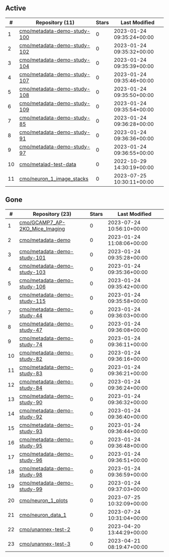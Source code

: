 ## Active
| # | Repository (11) | Stars | Last Modified |
| --- | --- | --- | --- |
| 1 | [cmo/metadata-demo-study-100](https://gin.g-node.org/cmo/metadata-demo-study-100) | 0 | 2023-01-24 09:35:24+00:00 |
| 2 | [cmo/metadata-demo-study-102](https://gin.g-node.org/cmo/metadata-demo-study-102) | 0 | 2023-01-24 09:35:32+00:00 |
| 3 | [cmo/metadata-demo-study-104](https://gin.g-node.org/cmo/metadata-demo-study-104) | 0 | 2023-01-24 09:35:39+00:00 |
| 4 | [cmo/metadata-demo-study-107](https://gin.g-node.org/cmo/metadata-demo-study-107) | 0 | 2023-01-24 09:35:46+00:00 |
| 5 | [cmo/metadata-demo-study-108](https://gin.g-node.org/cmo/metadata-demo-study-108) | 0 | 2023-01-24 09:35:50+00:00 |
| 6 | [cmo/metadata-demo-study-109](https://gin.g-node.org/cmo/metadata-demo-study-109) | 0 | 2023-01-24 09:35:54+00:00 |
| 7 | [cmo/metadata-demo-study-85](https://gin.g-node.org/cmo/metadata-demo-study-85) | 0 | 2023-01-24 09:36:28+00:00 |
| 8 | [cmo/metadata-demo-study-91](https://gin.g-node.org/cmo/metadata-demo-study-91) | 0 | 2023-01-24 09:36:36+00:00 |
| 9 | [cmo/metadata-demo-study-97](https://gin.g-node.org/cmo/metadata-demo-study-97) | 0 | 2023-01-24 09:36:55+00:00 |
| 10 | [cmo/metalad-test-data](https://gin.g-node.org/cmo/metalad-test-data) | 0 | 2022-10-29 14:30:19+00:00 |
| 11 | [cmo/neuron_1_image_stacks](https://gin.g-node.org/cmo/neuron_1_image_stacks) | 0 | 2023-07-25 10:30:11+00:00 |

## Gone
| # | Repository (23) | Stars | Last Modified |
| --- | --- | --- | --- |
| 1 | [cmo/GCAMP7_AP-2KO_Mice_Imaging](https://gin.g-node.org/cmo/GCAMP7_AP-2KO_Mice_Imaging) | 0 | 2023-07-24 10:56:10+00:00 |
| 2 | [cmo/metadata-demo](https://gin.g-node.org/cmo/metadata-demo) | 0 | 2023-01-24 11:08:06+00:00 |
| 3 | [cmo/metadata-demo-study-101](https://gin.g-node.org/cmo/metadata-demo-study-101) | 0 | 2023-01-24 09:35:28+00:00 |
| 4 | [cmo/metadata-demo-study-103](https://gin.g-node.org/cmo/metadata-demo-study-103) | 0 | 2023-01-24 09:35:36+00:00 |
| 5 | [cmo/metadata-demo-study-106](https://gin.g-node.org/cmo/metadata-demo-study-106) | 0 | 2023-01-24 09:35:42+00:00 |
| 6 | [cmo/metadata-demo-study-115](https://gin.g-node.org/cmo/metadata-demo-study-115) | 0 | 2023-01-24 09:35:58+00:00 |
| 7 | [cmo/metadata-demo-study-44](https://gin.g-node.org/cmo/metadata-demo-study-44) | 0 | 2023-01-24 09:36:03+00:00 |
| 8 | [cmo/metadata-demo-study-47](https://gin.g-node.org/cmo/metadata-demo-study-47) | 0 | 2023-01-24 09:36:08+00:00 |
| 9 | [cmo/metadata-demo-study-74](https://gin.g-node.org/cmo/metadata-demo-study-74) | 0 | 2023-01-24 09:36:11+00:00 |
| 10 | [cmo/metadata-demo-study-82](https://gin.g-node.org/cmo/metadata-demo-study-82) | 0 | 2023-01-24 09:36:16+00:00 |
| 11 | [cmo/metadata-demo-study-83](https://gin.g-node.org/cmo/metadata-demo-study-83) | 0 | 2023-01-24 09:36:21+00:00 |
| 12 | [cmo/metadata-demo-study-84](https://gin.g-node.org/cmo/metadata-demo-study-84) | 0 | 2023-01-24 09:36:24+00:00 |
| 13 | [cmo/metadata-demo-study-90](https://gin.g-node.org/cmo/metadata-demo-study-90) | 0 | 2023-01-24 09:36:32+00:00 |
| 14 | [cmo/metadata-demo-study-92](https://gin.g-node.org/cmo/metadata-demo-study-92) | 0 | 2023-01-24 09:36:40+00:00 |
| 15 | [cmo/metadata-demo-study-93](https://gin.g-node.org/cmo/metadata-demo-study-93) | 0 | 2023-01-24 09:36:44+00:00 |
| 16 | [cmo/metadata-demo-study-95](https://gin.g-node.org/cmo/metadata-demo-study-95) | 0 | 2023-01-24 09:36:48+00:00 |
| 17 | [cmo/metadata-demo-study-96](https://gin.g-node.org/cmo/metadata-demo-study-96) | 0 | 2023-01-24 09:36:51+00:00 |
| 18 | [cmo/metadata-demo-study-98](https://gin.g-node.org/cmo/metadata-demo-study-98) | 0 | 2023-01-24 09:36:59+00:00 |
| 19 | [cmo/metadata-demo-study-99](https://gin.g-node.org/cmo/metadata-demo-study-99) | 0 | 2023-01-24 09:37:03+00:00 |
| 20 | [cmo/neuron_1_plots](https://gin.g-node.org/cmo/neuron_1_plots) | 0 | 2023-07-25 10:32:09+00:00 |
| 21 | [cmo/neuron_data_1](https://gin.g-node.org/cmo/neuron_data_1) | 0 | 2023-07-24 10:31:04+00:00 |
| 22 | [cmo/unannex-test-2](https://gin.g-node.org/cmo/unannex-test-2) | 0 | 2023-04-20 13:44:29+00:00 |
| 23 | [cmo/unannex-test-3](https://gin.g-node.org/cmo/unannex-test-3) | 0 | 2023-04-21 08:19:47+00:00 |
